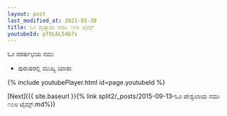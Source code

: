 ```yaml
---
layout: post
last_modified_at: 2021-03-30
title: ಓಂ ದೃಪ್ತಾಯ ನಮಃ ೧೦೮ ಟೈಮ್ಸ್
youtubeId: pTOL6L54b7s
---
```

 
 
 ಓಂ ನರರ್ಷಭಯ ನಮಃ  
 
 -  ಪುರುಷರಲ್ಲಿ ಮುಖ್ಯ ಯಾರು 
 
  
 
  
 
 
 
 
 
 


{% include youtubePlayer.html id=page.youtubeId %}
 
[Next]({{ site.baseurl }}{% link  split2/_posts/2015-09-13-ಓಂ ಪೇಶ್ವಲಾಯ ನಮಃ ೧೦೮ ಟೈಮ್ಸ್.md%})
 
